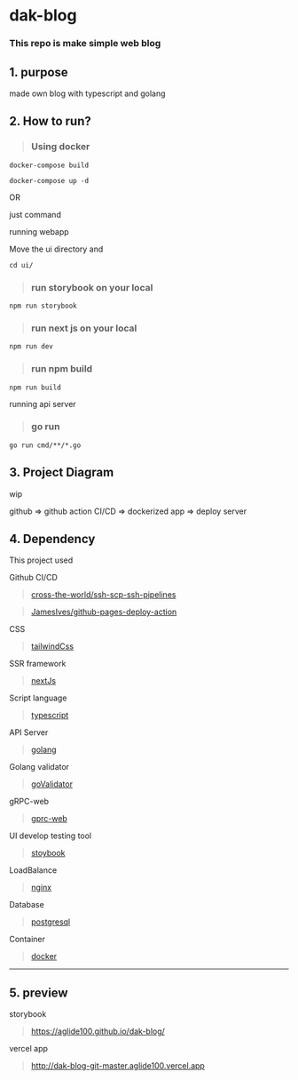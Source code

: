 # dak-blog

### This repo is make simple web blog

## 1. purpose

made own blog with typescript and golang

## 2. How to run?

> ### Using docker

    docker-compose build

    docker-compose up -d

OR

just command

running webapp

Move the ui directory and

    cd ui/

> ### run storybook on your local

    npm run storybook

> ### run next js on your local

    npm run dev

> ### run npm build

    npm run build

running api server

> ### go run

    go run cmd/**/*.go

## 3. Project Diagram

wip

github => github action CI/CD => dockerized app => deploy server

## 4. Dependency

This project used

Github CI/CD

> [cross-the-world/ssh-scp-ssh-pipelines][cross-the-world/ssh-scp-ssh-pipelineslink]

> [JamesIves/github-pages-deploy-action][jamesives/github-pages-deploy-actionlinklink]

CSS

> [tailwindCss][tailwindcsslink]

SSR framework

> [nextJs][nextjslink]

Script language

> [typescript][typescriptlink]

API Server

> [golang][golanglink]

Golang validator

> [goValidator][govalidator]

gRPC-web

> [gprc-web][grpcweblink]

UI develop testing tool

> [stoybook][storybooklink]

LoadBalance

> [nginx][nginxlink]

Database

> [postgresql][postgesqllink]

Container

> [docker][dockerlink]

---

## 5. preview

storybook

> https://aglide100.github.io/dak-blog/

vercel app

> http://dak-blog-git-master.aglide100.vercel.app

[cross-the-world/ssh-scp-ssh-pipelineslink]: https://github.com/cross-the-world/ssh-scp-ssh-pipelines
[jamesives/github-pages-deploy-actionlinklink]: https://github.com/JamesIves/github-pages-deploy-action
[tailwindcsslink]: https://tailwindcss.com/
[typescriptlink]: https://www.typescriptlang.org/
[nextjslink]: https://nextjs.org/
[golanglink]: https://golang.org/
[storybooklink]: https://storybook.js.org/
[postgesqllink]: https://www.postgresql.org/
[dockerlink]: https://www.docker.com/
[nginxlink]: https://www.nginx.com/
[grpcweblink]: https://github.com/improbable-eng/grpc-web
[govalidator]: https://github.com/go-playground/validator
